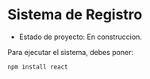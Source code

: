 <h1> Sistema de Registro </h1>  

- Estado de proyecto: En construccion.

Para ejecutar el sistema, debes poner:

```npm install react```

